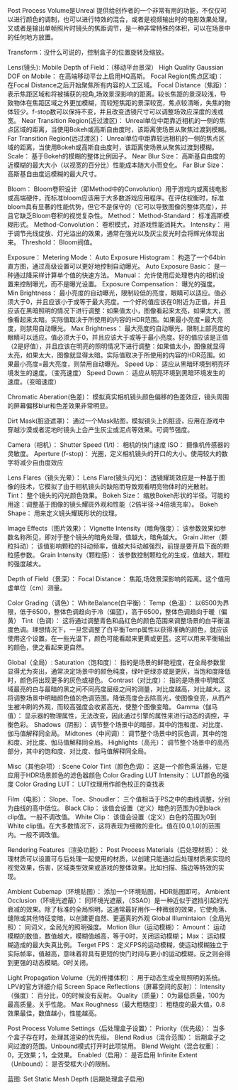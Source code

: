 Post Process Volume是Unreal 提供给创作者的一个非常有用的功能，不仅仅可以进行颜色的调制，也可以进行特效的混合，或者是视频输出时的电影效果处理，又或者是输出单帧照片时镜头的焦距调节，是一种非常特殊的体积，可以在场景中的任何地方放置。

Transform：没什么可说的，控制盒子的位置旋转及缩放。

Lens(镜头):
Mobile Depth of Field：（移动平台景深）
High Quality Gaussian DOF on Mobile：   在高端移动平台上启用HQ高斯。
Focal Region(焦点区域)： 在Focal Distance之后开始聚焦所有内容的人工区域。
Focal Distance（焦距）： 表示焦距区域和将被捕获的视角,场效景深影响的距离。较长焦距的景深较浅，导致物体在焦距区域之外更加模糊，而较短焦距的景深较宽，焦点较清晰，失焦的物体较少。f-stop数可以保持不变，并且改变透镜尺寸可以调整场效应深度的浅或宽。
Near Transition Region(近过渡区)： Unreal单位中距靠近相机的一侧的焦点区域的距离，当使用Bokeh或高斯自由度时，该距离使场景从聚焦过渡到模糊。
Far Transition Region(远过渡区)： Unreal单位中距靠较远相机的一侧的焦点区域的距离，当使用Bokeh或高斯自由度时，该距离使场景从聚焦过渡到模糊。
Scale： 基于Bokeh的模糊的整体比例因子。
Near Blur Size： 高斯基自由度的近模糊的最大大小（以视宽的百分比）性能成本随大小而变化。
Far Blur Size： 高斯基自由度远模糊的最大尺寸。

Bloom：
Bloom卷积设计（即Method中的Convolution）用于游戏内或离线电影或高端硬件，而标准bloom应该用于大多数游戏应用程序。在评估权衡时，标准bloom具有显著的性能优势，但它不是保守的（它可以导致图像的整体亮度），并且它缺乏Bloom卷积的视觉复杂性。
Method：
Method-Standard： 标准高斯模糊形式。
Method-Convolution： 卷积模式，对游戏性能消耗大。
Intensity： 用于调节光线绽放、灯光溢出的效果，通常在强光以及灰尘反光时会将辉光体现出来。
Threshold： Bloom阀值。

Exposure：
Metering Mode：
Auto Exposure Histogram： 构造了一个64bin直方图，通过高级设置可以更好地控制自动曝光。
Auto Exposure Basic： 是一种通过降采样计算单个值的快速方法。
Manual： 允许使用后处理卷内的相机设置来控制曝光，而不是曝光设置。
Exposure Compensation： 曝光的强度。
Min Brightness： 最小亮度的自动曝光，限制较低的亮度，眼睛可以适应。值必须大于0，并且应该小于或等于最大亮度。一个好的值应该在0附近为正值，并且应该在黑暗照明的情况下进行调整：如果值太小，图像看起来太亮，如果太大，图像看起来太暗。实际值取决于所使用的内容的HDR范围。如果最小亮度=最大亮度，则禁用自动曝光。
Max Brightness： 最大亮度的自动曝光，限制上部亮度的眼睛可以适应。值必须大于0，并且应该大于或等于最小亮度。好的值应该是正值（2是好值），并且应该在明亮的照明情况下进行调整：如果值太小，图像就显得太亮，如果太大，图像就显得太暗。实际值取决于所使用的内容的HDR范围。如果最小亮度=最大亮度，则禁用自动曝光。
Speed Up： 适应从黑暗环境到明亮环境发生的速度。（变亮速度）
Speed Down： 适应从明亮环境到黑暗环境发生的速度。（变暗速度）

Chromatic Aberation(色差)：
模拟真实相机镜头颜色偏移的色差效应，镜头周围的屏幕偏移blur和色差效果非常明显。

Dirt Mask(脏迹遮罩)：
通过一个Mask贴图，模拟镜头上的脏迹，应用在游戏中穿越沙漠或者泥地时镜头上会产生灰尘或泥点等效果。可调节强度。

Camera（相机）：
Shutter Speed (1/t)： 相机的快门速度
ISO： 摄像机传感器的灵敏度。
Aperture (f-stop)： 光圈，定义相机镜头的开口的大小。使用较大的数字将减少自由度效应  

Lens Flares（镜头光晕）：
Lens Flare(镜头闪光)： 透镜耀斑效应是一种基于图像的技术，它模拟了由于相机镜头的缺陷而导致观看明亮物体时的光散射。
Tint： 整个镜头的闪光颜色效果。
Bokeh Size： 缩放Bokeh形状的半径。可能的用途：调整基于图像的镜头耀斑外观和性能（2倍半径-&gt;4倍填充率）。
Bokeh Shape： 用来定义镜头耀斑形状的纹理。

Image Effects（图片效果）：
Vignette Intensity（暗角强度）： 该参数效果如参数名称所见，即对于整个镜头的暗角处理，值越大，暗角越大。
Grain Jitter（颗粒抖动）： 该值影响颗粒的抖动频率，值越大抖动越强烈，前提是要开启下面的颗粒感参数。
Grain Intensity（颗粒感）： 该参数控制颗粒化的生成，值越大，颗粒的强度越大。

Depth of Field（景深）：
Focal Distance： 焦距,场效景深影响的距离。这个值用虚单位（cm）测量。

Color Grading（调色）：
WhiteBalance(白平衡)：
Temp（色温）： 以6500为界限，低于6500，整体色调趋向于冷（偏蓝），高于6500，整体色调趋向于暖（偏黄）
Tint（色调）： 这将通过调整青色和品红色的颜色范围来调整场景的白平衡温度色调。理想情况下，一旦您调整了白平衡Temp属性以获得准确的颜色，就应该使用这个设置。在一些光温下，颜色可能看起来更黄或更蓝。这可以用来平衡输出的颜色，使之看起来更自然。

Global（全局）:
Saturation（饱和度）： 指的是场景的鲜艳程度，在全局参数里显得尤为突出，通常决定场景中的颜色纯度，绿叶更绿亦或是更灰，当饱和度降低时，颜色将出现更多的灰色或褪色。
Contrast（对比度）： 指的是场景中明暗区域最亮的白与最暗的黑之间不同亮度层级之间的测量，对比度越高，对比越大。这将调整场景中明暗颜色值的色调范围。降低亮度会去除高光，使图像变亮，从而产生被冲刷的外观，而较高强度会收紧高光，使整个图像变暗。
Gamma（伽马值）： 显示器的物理属性，无法改变，因此通过引擎的属性来进行动态的调控，平衡色彩。
Shadows（阴影）： 调节整个场景中的暗部，其中的饱和度、对比度、伽马值解释同全局。
Midtones（中间调）： 调节整个场景中的灰色调，其中的饱和度、对比度、伽马值解释同全局。
Highlights（高光）： 调节整个场景中的高亮部分，其中的饱和度、对比度、伽马值解释同全局。

Misc（其他杂项）:
Scene Color Tint（颜色色调）： 这是一个颜色乘法器，它是应用于HDR场景颜色的滤色器颜色
Color Grading LUT Intensity： LUT颜色的强度
Color Grading LUT： LUT纹理用作颜色校正的查找表

Film（电影）：
Slope、Toe、Shoudler： 三个值相当于PS之中的曲线调整，分别为曲线的高中低位。
Black Clip： 该值会设置（定义）暗色的范围为0到black clip值。一般不调改值。
White Clip： 该值会设置（定义）白色的范围为0到White clip值。在大多数情况下，这将表现为细微的变化。值在[0.0,1.0]的范围内。一般不调改值。

Rendering Features（渲染功能）：
Post Process Materials（后处理材质）： 处理材质可以设置可与后处理一起使用的材质，以创建只能通过后处理材质来实现的视觉效果，伤害，区域类型效果或游戏的整体效果。比如扫描、描边等特效的实现。

Ambient Cubemap（环境贴图）： 添加一个环境贴图，HDR贴图即可。
Ambient Occlusion（环境光遮蔽）： 同环境光遮蔽，（SSAO）是一种近似于遮挡引起的光衰减的效果。除了标准的全局照明，这通常最好用作一种微弱的效果，它使角落、缝隙或其他特征变暗，以创建更自然、更逼真的外观
Global IIlumintaion（全局光照）： 同词义，全局光的照明强度。
Motion Blur（运动模糊）：
Amount： 运动模糊的数值，数值越大，模糊值越高，等于0时，关闭运动模糊；
Max： 运动模糊造成的最大失真比例。
Terget FPS： 定义FPS的运动模糊，使运动模糊独立于实际帧率，值越高，意味着将具有更短的快门时间与更小的运动模糊，反之则会得到更强的动态模糊。0时关闭。

Light Propagation Volume（光的传播体积）：
用于动态生成全局照明的系统。
LPV的官方详细介绍
Screen Space Reflections（屏幕空间的反射）：
Intensity（强度）： 百分比，0的时候没有反射。
Quality（质量）： 0为最低质量，100为最高质量。关乎性能。
Max Roughness（最大粗糙度）： 粗糙度的最大值，0.8效果最佳，数值越小，性能越高。

Post Process Volume Settings（后处理盒子设置）：
Priority（优先级）： 当多个盒子存在时，处理其渲染的优先级。
Blend Radius（混合范围）： 后期盒子之间过渡的范围。Unbound模式打开时此项禁用。
Blend Weight（混合权重）： 0，无效果；1，全效果。
Enabled（启用）： 是否启用
Infinite Extent（Unbound）： 是否受框大小的限制。

蓝图:
Set Static Mesh Depth (后期处理盒子启用)
